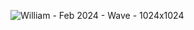 ![William - Feb 2024 - Wave - 1024x1024](https://github.com/MrWoafer/MrWoafer.github.io/assets/159387325/7418b35e-edb2-49f2-9e4a-eb01f2ab6a5c)
